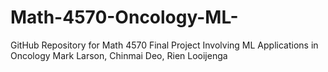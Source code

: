 # Math-4570-Oncology-ML-
GitHub Repository for Math 4570 Final Project Involving ML Applications in Oncology
Mark Larson, Chinmai Deo, Rien Looijenga 
